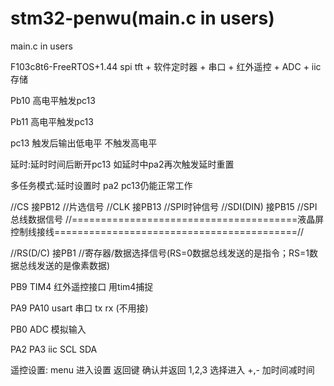 # stm32-penwu(main.c in users)

main.c in users




F103c8t6-FreeRTOS+1.44 spi tft + 软件定时器 + 串口 + 红外遥控 + ADC + iic存储


Pb10 高电平触发pc13

Pb11 高电平触发pc13

pc13 触发后输出低电平 不触发高电平

延时:延时时间后断开pc13 如延时中pa2再次触发延时重置

多任务模式:延时设置时 pa2 pc13仍能正常工作


//CS		接PB12	//片选信号
//CLK	    接PB13	//SPI时钟信号
//SDI(DIN)	接PB15	//SPI总线数据信号
//=======================================液晶屏控制线接线==========================================//

//RS(D/C)   接PB1	//寄存器/数据选择信号(RS=0数据总线发送的是指令；RS=1数据总线发送的是像素数据)



PB9 TIM4  红外遥控接口 用tim4捕捉

PA9 PA10 usart 串口  tx rx (不用接)

PB0 ADC 模拟输入

PA2 PA3 iic SCL SDA


遥控设置: menu    进入设置
		 返回键   确认并返回
		 1,2,3    选择进入
		 +,-      加时间减时间


